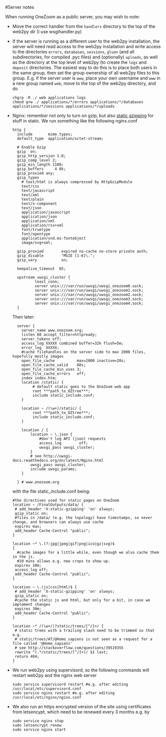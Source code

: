 #Server notes

When running OneZoom as a public server, you may wish to note:

* Move the correct handler from the `handlers` directory to the top of the web2py dir (I use wsgihandler.py)


* If the server is running as a different user to the web2py installation, the server will need read access to the web2py installation and write access to the directories `errors`, `databases`, `sessions`, `gluon` (and all subdirectories, for compiled .pyc files) and (optionally) `uploads`, as well as the directory at the top level of web2py (to create the `logs` and `deposit` directories. The easiest way to do this is to place both users in the same group, then set the group ownership of all web2py files to this group. E.g. if the server user is `www`, place your own username and `www` in a new group named `web`, move to the top of the web2py directory, and do

	```
	chgrp -R ./ web applications logs
	chmod g+w ./ applications/*/errors applications/*/databases applications/*/sessions applications/*/uploads
	```

* Nginx: remember not only to turn on gzip, but also [static gzipping](http://nginx.org/en/docs/http/ngx_http_gzip_static_module.html) for stuff in static. We run something like the following nginx.conf

	```
	http {
	  include       mime.types;
	  default_type  application/octet-stream;
	
	  # Enable Gzip
	  gzip  on;
	  gzip_http_version 1.0;
	  gzip_comp_level 2;
	  gzip_min_length 1100;
	  gzip_buffers     4 8k;
	  gzip_proxied any;
	  gzip_types
	    # text/html is always compressed by HttpGzipModule
	    text/css
	    text/javascript
	    text/xml
	    text/plain
	    text/x-component
	    text/json
	    application/javascript
	    application/json
	    application/xml
	    application/rss+xml
	    font/truetype
	    font/opentype
	    application/vnd.ms-fontobject
	    image/svg+xml;
	
	  gzip_proxied        expired no-cache no-store private auth;
	  gzip_disable        "MSIE [1-6]\.";
	  gzip_vary           on;
	
	  keepalive_timeout  65;
	
	  upstream uwsgi_cluster {
	          least_conn;
	          server unix:///var/run/uwsgi/uwsgi_onezoom0.sock;
	          server unix:///var/run/uwsgi/uwsgi_onezoom1.sock;
	          server unix:///var/run/uwsgi/uwsgi_onezoom2.sock;
	          server unix:///var/run/uwsgi/uwsgi_onezoom3.sock;
	          server unix:///var/run/uwsgi/uwsgi_onezoom4.sock;
	  }
	```
	
	Then later:
	
	```
	  server {
	    server_name www.onezoom.org;
	    listen 80 accept_filter=httpready;
	    server_tokens off;
	    access_log XXXXX combined buffer=32k flush=5m;
	    error_log  XXXXX;
	    #cache filehandles on the server side to max 2000 files, hopefully mostly images
	    open_file_cache          max=2000 inactive=20s;
	    open_file_cache_valid    60s;
	    open_file_cache_min_uses 3;
	    open_file_cache_errors   off;
	    index index.htm;
	    location /static/ {
	         # default static goes to the OneZoom web app
	         root ***path_to_OZtree***;
	         include static_include.conf;
	    }
	    
	    location ~ /(\w+)/static/ {
	         root ***path_to_OZtree***;
	         include static_include.conf;
	    }
	
	    location / {
	        location ~ \.json {
	            #don't log API (json) requests
	            access_log        off;
	            uwsgi_pass uwsgi_cluster;
	        }
	        # see http://uwsgi-docs.readthedocs.org/en/latest/Nginx.html
	        uwsgi_pass uwsgi_cluster;
	        include uwsgi_params;                 
	    }
	
	  } # www.onezoom.org
	```
	
	with the file static_include.conf being:
	
	```
	#the directives used for static pages on OneZoom
	location ~ /FinalOutputs/data/ {
	 # add_header 'X-static-gzipping' 'on' always;
	 gzip_static on;
	 #files in /data/ (e.g. the topology) have timestamps, so never change, and browsers can always use cache
	 expires max;
	 add_header Cache-Control "public";
	}
	
	location ~* \.(?:jpg|jpeg|gif|png|ico|gz|svg)$
	{
	  #cache images for a little while, even though we also cache them in the js.
	  #10 mins allows e.g. new crops to show up.
	 expires 10m;
	 access_log off;
	 add_header Cache-Control "public";
	}
	
	location ~ \.(js|css|html)$ {
	 # add_header 'X-static-gzipping' 'on' always;
	 gzip_static on;
	 #cache the static js and html, but only for a bit, in case we implement changes
	 expires 30m;
	 add_header Cache-Control "public";
	}
	
	location ~* /(\w+/)?static/trees/[^/]+/ {
	 # static trees with a trailing slash need to be trimmed so that e.g.
	 # static/trees/AT/@Homo_sapiens is not seen as a request for a file called '@Homo_sapiens'
	 # see http://stackoverflow.com/questions/39519355
	 rewrite ^(.*/static/trees/[^/]+)/ $1 last;
	 return 404;
	}
	```
	
* We run web2py using supervisord, so the following commands will restart web2py and the nginx web server

    ```
    sudo service supervisord restart #e.g. after editing /usr/local/etc/supervisord.conf
    sudo service nginx restart #e.g. after editing /usr/local/etc/nginx/nginx.conf
    ```
    
* We also run an https encrypted version of the site using certificates from letsencypt, which need to be renewed every 3 months e.g. by 

    ```
    sudo service nginx stop
    sudo letsencrypt renew
    sudo service nginx start
    ```